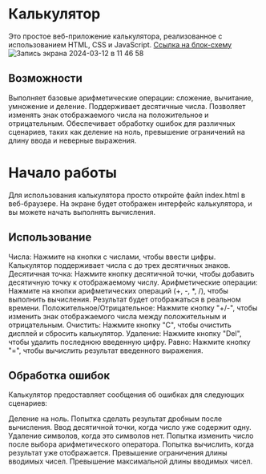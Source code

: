 # Калькулятор
Это простое веб-приложение калькулятора, реализованное с использованием HTML, CSS и JavaScript.
[Ссылка на блок-схему](https://miro.com/app/board/uXjVNmvMzO4=/)
![Запись экрана 2024-03-12 в 11 46 58](https://github.com/AV-Loginova/calculator/assets/129111624/60885123-b5ce-4464-a7ed-cbd912d47cec)


## Возможности
Выполняет базовые арифметические операции: сложение, вычитание, умножение и деление.
Поддерживает десятичные числа.
Позволяет изменять знак отображаемого числа на положительное и отрицательным.
Обеспечивает обработку ошибок для различных сценариев, таких как деление на ноль, превышение ограничений на длину ввода и неверные выражения.

# Начало работы
Для использования калькулятора просто откройте файл index.html в веб-браузере. На экране будет отображен интерфейс калькулятора, и вы можете начать выполнять вычисления.

## Использование
Числа: Нажмите на кнопки с числами, чтобы ввести цифры. Калькулятор поддерживает числа с до трех десятичных знаков.
Десятичная точка: Нажмите кнопку десятичной точки, чтобы добавить десятичную точку к отображаемому числу.
Арифметические операции: Нажмите на кнопки арифметических операций (+, -, *, /), чтобы выполнить вычисления. Результат будет отображаться в реальном времени.
Положительное/Отрицательное: Нажмите кнопку "+/-", чтобы изменить знак отображаемого числа между положительным и отрицательным.
Очистить: Нажмите кнопку "C", чтобы очистить дисплей и сбросить калькулятор.
Удаление: Нажмите кнопку "Del", чтобы удалить последнюю введенную цифру.
Равно: Нажмите кнопку "=", чтобы вычислить результат введенного выражения.

## Обработка ошибок
Калькулятор предоставляет сообщения об ошибках для следующих сценариев:

Деление на ноль.
Попытка сделать результат дробным после вычисления.
Ввод десятичной точки, когда число уже содержит одну.
Удаление символов, когда это символов нет.
Попытка изменить число после выбора арифметического оператора.
Попытка вычислить, когда результат уже отображается.
Превышение ограничения длины вводимых чисел.
Превышение максимальной длины вводимых чисел.
